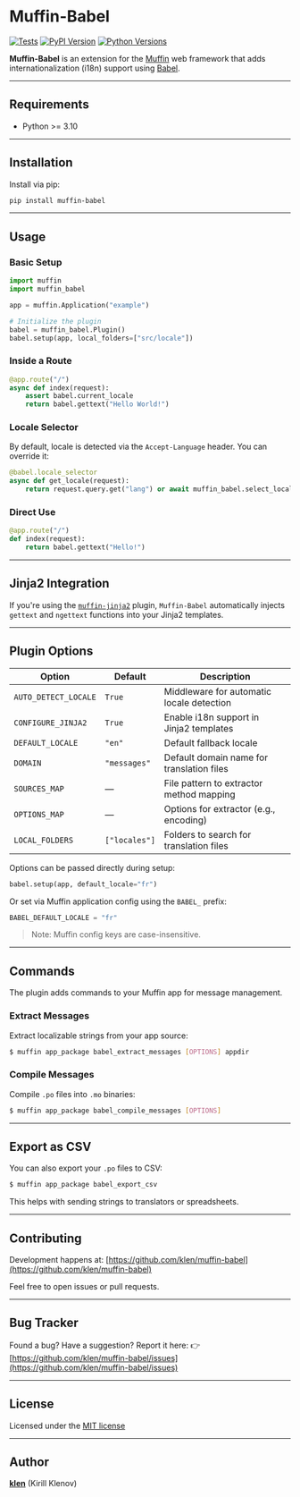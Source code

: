 # Muffin-Babel

[![Tests](https://github.com/klen/muffin-babel/workflows/tests/badge.svg)](https://github.com/klen/muffin-babel/actions)
[![PyPI Version](https://img.shields.io/pypi/v/muffin-babel)](https://pypi.org/project/muffin-babel/)
[![Python Versions](https://img.shields.io/pypi/pyversions/muffin-babel)](https://pypi.org/project/muffin-babel/)

**Muffin-Babel** is an extension for the [Muffin](https://github.com/klen/muffin) web framework that adds internationalization (i18n) support using [Babel](http://babel.edgewall.org/).

---

## Requirements

- Python >= 3.10

---

## Installation

Install via pip:

```bash
pip install muffin-babel
```

---

## Usage

### Basic Setup

```python
import muffin
import muffin_babel

app = muffin.Application("example")

# Initialize the plugin
babel = muffin_babel.Plugin()
babel.setup(app, local_folders=["src/locale"])
```

### Inside a Route

```python
@app.route("/")
async def index(request):
    assert babel.current_locale
    return babel.gettext("Hello World!")
```

### Locale Selector

By default, locale is detected via the `Accept-Language` header. You can override it:

```python
@babel.locale_selector
async def get_locale(request):
    return request.query.get("lang") or await muffin_babel.select_locale_by_request(request, default="en")
```

### Direct Use

```python
@app.route("/")
def index(request):
    return babel.gettext("Hello!")
```

---

## Jinja2 Integration

If you're using the [`muffin-jinja2`](https://github.com/klen/muffin-jinja2) plugin, `Muffin-Babel` automatically injects `gettext` and `ngettext` functions into your Jinja2 templates.

---

## Plugin Options

| Option               | Default       | Description                               |
| -------------------- | ------------- | ----------------------------------------- |
| `AUTO_DETECT_LOCALE` | `True`        | Middleware for automatic locale detection |
| `CONFIGURE_JINJA2`   | `True`        | Enable i18n support in Jinja2 templates   |
| `DEFAULT_LOCALE`     | `"en"`        | Default fallback locale                   |
| `DOMAIN`             | `"messages"`  | Default domain name for translation files |
| `SOURCES_MAP`        | —             | File pattern to extractor method mapping  |
| `OPTIONS_MAP`        | —             | Options for extractor (e.g., encoding)    |
| `LOCAL_FOLDERS`      | `["locales"]` | Folders to search for translation files   |

Options can be passed directly during setup:

```python
babel.setup(app, default_locale="fr")
```

Or set via Muffin application config using the `BABEL_` prefix:

```python
BABEL_DEFAULT_LOCALE = "fr"
```

> Note: Muffin config keys are case-insensitive.

---

## Commands

The plugin adds commands to your Muffin app for message management.

### Extract Messages

Extract localizable strings from your app source:

```bash
$ muffin app_package babel_extract_messages [OPTIONS] appdir
```

### Compile Messages

Compile `.po` files into `.mo` binaries:

```bash
$ muffin app_package babel_compile_messages [OPTIONS]
```

---

## Export as CSV

You can also export your `.po` files to CSV:

```bash
$ muffin app_package babel_export_csv
```

This helps with sending strings to translators or spreadsheets.

---

## Contributing

Development happens at: [https://github.com/klen/muffin-babel](https://github.com/klen/muffin-babel)

Feel free to open issues or pull requests.

---

## Bug Tracker

Found a bug? Have a suggestion? Report it here:
👉 [https://github.com/klen/muffin-babel/issues](https://github.com/klen/muffin-babel/issues)

---

## License

Licensed under the [MIT license](http://opensource.org/licenses/MIT)

---

## Author

**[klen](https://github.com/klen)** (Kirill Klenov)

